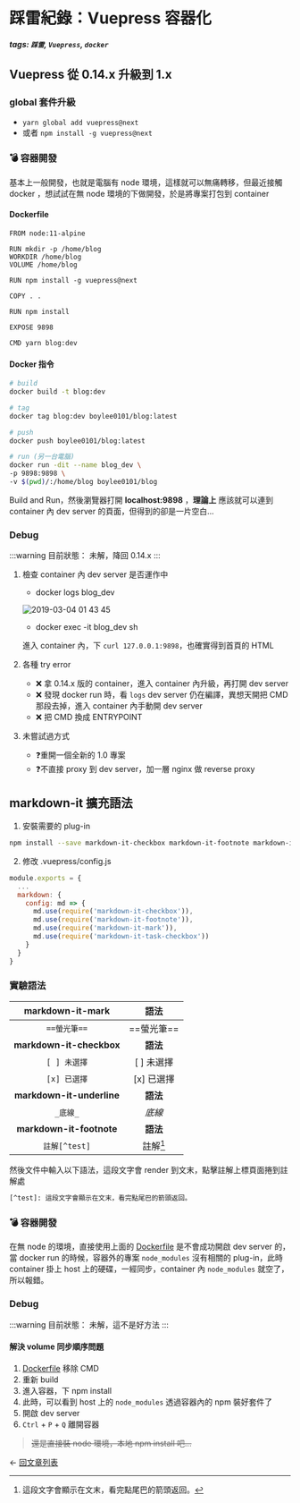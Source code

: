# 踩雷紀錄：Vuepress 容器化

##### tags: `踩雷`, `Vuepress`, `docker`

## Vuepress 從 0.14.x 升級到 1.x

### global 套件升級
* `yarn global add vuepress@next`
* 或者 `npm install -g vuepress@next`

### 💣 容器開發
基本上一般開發，也就是電腦有 node 環境，這樣就可以無痛轉移，但最近接觸 docker ，想試試在無 node 環境的下做開發，於是將專案打包到 container


#### Dockerfile
```
FROM node:11-alpine

RUN mkdir -p /home/blog
WORKDIR /home/blog
VOLUME /home/blog

RUN npm install -g vuepress@next

COPY . .

RUN npm install

EXPOSE 9898

CMD yarn blog:dev
```

#### Docker 指令

```bash
# build
docker build -t blog:dev

# tag
docker tag blog:dev boylee0101/blog:latest

# push
docker push boylee0101/blog:latest

# run (另一台電腦)
docker run -dit --name blog_dev \
-p 9898:9898 \
-v $(pwd)/:/home/blog boylee0101/blog
```  

Build and Run，然後瀏覽器打開 __localhost:9898__ ，**理論上** 應該就可以連到 container 內 dev server 的頁面，但得到的卻是一片空白...

### Debug

:::warning 目前狀態：
未解，降回 0.14.x
:::

1. 檢查 container 內 dev server 是否運作中
    - docker logs blog_dev

    ![2019-03-04 01 43 45](https://user-images.githubusercontent.com/15153292/53699036-0f1d5680-3e1f-11e9-928a-08518b9ac5a7.png)

    - docker exec -it blog_dev sh
    
    進入 container 內，下 `curl 127.0.0.1:9898`，也確實得到首頁的 HTML

2. 各種 try error
    - ❌ 拿 0.14.x 版的 container，進入 container 內升級，再打開 dev server
    - ❌ 發現 docker run 時，看 `logs` dev server 仍在編譯，異想天開把 CMD 那段去掉，進入 container 內手動開 dev server
    - ❌ 把 CMD 換成 ENTRYPOINT

3. 未嘗試過方式
    - ❓重開一個全新的 1.0 專案
    - ❓不直接 proxy 到 dev server，加一層 nginx 做 reverse proxy


## markdown-it 擴充語法

1. 安裝需要的 plug-in

```sh
npm install --save markdown-it-checkbox markdown-it-footnote markdown-it-mark markdown-it-task
```

2. 修改 .vuepress/config.js

```js
module.exports = {
  ...
  markdown: {
    config: md => {
      md.use(require('markdown-it-checkbox')),
      md.use(require('markdown-it-footnote')),
      md.use(require('markdown-it-mark')),
      md.use(require('markdown-it-task-checkbox'))
    }
  }
}
```

### 實驗語法

| __markdown-it-mark__ | __語法__ |
| :---: | :---: |
| `==螢光筆==` | ==螢光筆== |
| __markdown-it-checkbox__ | __語法__ |
| `[ ] 未選擇` | [ ] 未選擇   |
| `[x] 已選擇` | [x] 已選擇   |
| __markdown-it-underline__ | __語法__ |
| `_底線_` | _底線_ |
| __markdown-it-footnote__ | __語法__ |
| `註解[^test]` | 註解[^test] |


然後文件中輸入以下語法，這段文字會 render 到文末，點擊註解上標頁面捲到註解處

```bash
[^test]: 這段文字會顯示在文末，看完點尾巴的箭頭返回。
```

[^test]: 這段文字會顯示在文末，看完點尾巴的箭頭返回。


### 💣 容器開發

在無 node 的環境，直接使用上面的 [Dockerfile](/articles/2019-03-03.html#dockerfile) 是不會成功開啟 dev server 的，當 docker run 的時候，容器外的專案 `node_modules` 沒有相關的 plug-in，此時 container 掛上 host 上的硬碟，一經同步，container 內 `node_modules` 就空了，所以報錯。

### Debug

:::warning 目前狀態：
未解，這不是好方法
:::

#### 解決 volume 同步順序問題
1. [Dockerfile](/articles/2019-03-03.html#dockerfile) 移除 CMD
2. 重新 build
3. 進入容器，下 npm install
4. 此時，可以看到 host 上的 `node_modules` 透過容器內的 npm 裝好套件了
5. 開啟 dev server
6. `Ctrl` + `P` + `Q` 離開容器

> ~~還是直接裝 node 環境，本地 npm install 吧...~~

<div class="page-nav">
  <p class="inner">
    <span class="prev">
      ← <a href="/blog_vuepress/articles/" class="prev router-link-active">
          回文章列表
        </a>
    </span>
    <!-- <span class="next">
      <a href="/blog/tags/" class="">
          Blog Posts by Tag
      </a>
        →
    </span> -->
  </p>
</div>